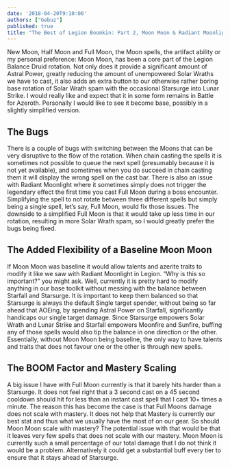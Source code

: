 ```yaml
---
date: '2018-04-20T9:10:00'
authors: ["Gebuz"]
published: true
title: "The Best of Legion Boomkin: Part 2, Moon Moon & Radiant Moonlight"
---
```

New Moon, Half Moon and Full Moon, the Moon spells, the artifact ability or my personal preference: Moon Moon, has been a core part of the Legion Balance Druid rotation. Not only does it provide a significant amount of Astral Power, greatly reducing the amount of unempowered Solar Wraths we have to cast, it also adds an extra button to our otherwise rather boring base rotation of Solar Wrath spam with the occasional Starsurge into Lunar Strike. I would really like and expect that it in some form remains in Battle for Azeroth. Personally I would like to see it become base, possibly in a slightly simplified version.

## The Bugs
There is a couple of bugs with switching between the Moons that can be very disruptive to the flow of the rotation. When chain casting the spells it is sometimes not possible to queue the next spell (presumably because it is not yet available), and sometimes when you do succeed in chain casting them it will display the wrong spell on the cast bar. There is also an issue with Radiant Moonlight where it sometimes simply does not trigger the legendary effect the first time you cast Full Moon during a boss encounter. Simplifying the spell to not rotate between three different spells but simply being a single spell, let’s say, Full Moon, would fix those issues. The downside to a simplified Full Moon is that it would take up less time in our rotation, resulting in more Solar Wrath spam, so I would greatly prefer the bugs being fixed.

## The Added Flexibility of a Baseline Moon Moon
If Moon Moon was baseline it would allow talents and azerite traits to modify it like we saw with Radiant Moonlight in Legion. “Why is this so important?” you might ask. Well, currently it is pretty hard to modify anything in our base toolkit without messing with the balance between Starfall and Starsurge. It is important to keep them balanced so that Starsurge is always the default Single target spender, without being so far ahead that AOEing, by spending Astral Power on Starfall, significantly handicaps our single target damage. Since Starsurge empowers Solar Wrath and Lunar Strike and Starfall empowers Moonfire and Sunfire, buffing any of those spells would also tip the balance in one direction or the other. Essentially, without Moon Moon being baseline, the only way to have talents and traits that does not favour one or the other is through new spells.

## The BOOM Factor and Mastery Scaling
A big issue I have with Full Moon currently is that it barely hits harder than a Starsurge. It does not feel right that a 3 second cast on a 45 second cooldown should hit for less than an instant cast spell that I cast 10+ times a minute. The reason this has become the case is that Full Moons damage does not scale with mastery. It does not help that Mastery is currently our best stat and thus what we usually have the most of on our gear. So should Moon Moon scale with mastery? The potential issue with that would be that it leaves very few spells that does not scale with our mastery. Moon Moon is currently such a small percentage of our total damage that I do not think it would be a problem. Alternatively it could get a substantial buff every tier to ensure that it stays ahead of Starsurge.
